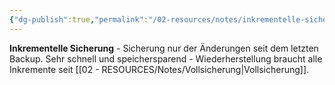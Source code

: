 ```yaml
---
{"dg-publish":true,"permalink":"/02-resources/notes/inkrementelle-sicherung/","tags":["informatik/backup/typ","änderungen/letztes-backup","it-sicherheit"],"noteIcon":"","updated":"2025-09-10T16:37:18.775+02:00"}
---
```



**Inkrementelle Sicherung** - Sicherung nur der Änderungen seit dem letzten Backup.
Sehr schnell und speichersparend - Wiederherstellung braucht alle Inkremente seit [[02 - RESOURCES/Notes/Vollsicherung\|Vollsicherung]].